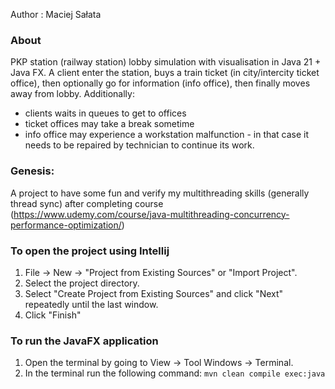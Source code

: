 Author : Maciej Sałata

### About
PKP station (railway station) lobby simulation with visualisation in Java 21 + Java FX.
A client enter the station,
buys a train ticket (in city/intercity ticket office),
then optionally go for information (info office),
then finally moves away from lobby.
Additionally:
* clients waits in queues to get to offices
* ticket offices may take a break sometime
* info office may experience a workstation malfunction - in that case it needs to be repaired by technician to continue its work.

### Genesis:
A project to have some fun and verify my multithreading skills (generally thread sync) after completing course
(https://www.udemy.com/course/java-multithreading-concurrency-performance-optimization/)

### To open the project using Intellij
1. File -> New -> "Project from Existing Sources" or "Import Project".
2. Select the project directory.
3. Select "Create Project from Existing Sources" and click "Next" repeatedly until the last window.
4. Click "Finish"

### To run the JavaFX application
1. Open the terminal by going to View -> Tool Windows -> Terminal.
2. In the terminal run the following command: ```mvn clean compile exec:java```

